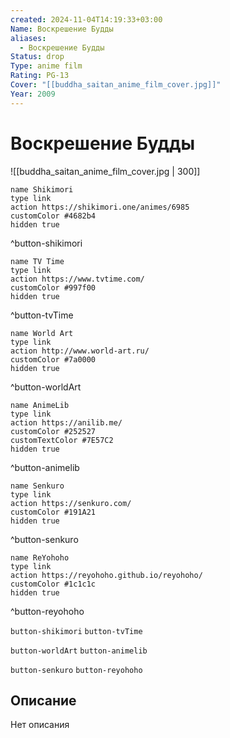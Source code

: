 ```yaml
---
created: 2024-11-04T14:19:33+03:00
Name: Воскрешение Будды
aliases:
  - Воскрешение Будды
Status: drop
Type: anime film
Rating: PG-13
Cover: "[[buddha_saitan_anime_film_cover.jpg]]"
Year: 2009
---
```


# Воскрешение Будды

![[buddha_saitan_anime_film_cover.jpg | 300]]

```button
name Shikimori
type link
action https://shikimori.one/animes/6985
customColor #4682b4
hidden true
```
^button-shikimori

```button
name TV Time
type link
action https://www.tvtime.com/
customColor #997f00
hidden true
```
^button-tvTime

```button
name World Art
type link
action http://www.world-art.ru/
customColor #7a0000
hidden true
```
^button-worldArt

```button
name AnimeLib
type link
action https://anilib.me/
customColor #252527
customTextColor #7E57C2
hidden true
```
^button-animelib

```button
name Senkuro
type link
action https://senkuro.com/
customColor #191A21
hidden true
```
^button-senkuro

```button
name ReYohoho
type link
action https://reyohoho.github.io/reyohoho/
customColor #1c1c1c
hidden true
```
^button-reyohoho

`button-shikimori` `button-tvTime`

`button-worldArt` `button-animelib`

`button-senkuro` `button-reyohoho`

## Описание

Нет описания
